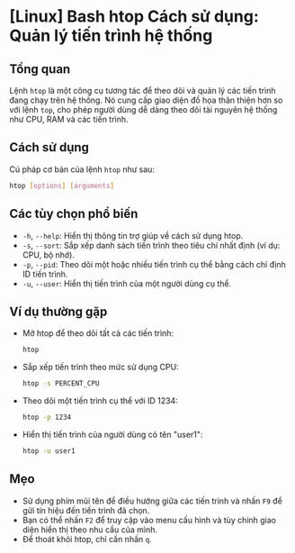 # [Linux] Bash htop Cách sử dụng: Quản lý tiến trình hệ thống

## Tổng quan
Lệnh `htop` là một công cụ tương tác để theo dõi và quản lý các tiến trình đang chạy trên hệ thống. Nó cung cấp giao diện đồ họa thân thiện hơn so với lệnh `top`, cho phép người dùng dễ dàng theo dõi tài nguyên hệ thống như CPU, RAM và các tiến trình.

## Cách sử dụng
Cú pháp cơ bản của lệnh `htop` như sau:

```bash
htop [options] [arguments]
```

## Các tùy chọn phổ biến
- `-h`, `--help`: Hiển thị thông tin trợ giúp về cách sử dụng htop.
- `-s`, `--sort`: Sắp xếp danh sách tiến trình theo tiêu chí nhất định (ví dụ: CPU, bộ nhớ).
- `-p`, `--pid`: Theo dõi một hoặc nhiều tiến trình cụ thể bằng cách chỉ định ID tiến trình.
- `-u`, `--user`: Hiển thị tiến trình của một người dùng cụ thể.

## Ví dụ thường gặp
- Mở htop để theo dõi tất cả các tiến trình:
    ```bash
    htop
    ```

- Sắp xếp tiến trình theo mức sử dụng CPU:
    ```bash
    htop -s PERCENT_CPU
    ```

- Theo dõi một tiến trình cụ thể với ID 1234:
    ```bash
    htop -p 1234
    ```

- Hiển thị tiến trình của người dùng có tên "user1":
    ```bash
    htop -u user1
    ```

## Mẹo
- Sử dụng phím mũi tên để điều hướng giữa các tiến trình và nhấn `F9` để gửi tín hiệu đến tiến trình đã chọn.
- Bạn có thể nhấn `F2` để truy cập vào menu cấu hình và tùy chỉnh giao diện hiển thị theo nhu cầu của mình.
- Để thoát khỏi htop, chỉ cần nhấn `q`.
